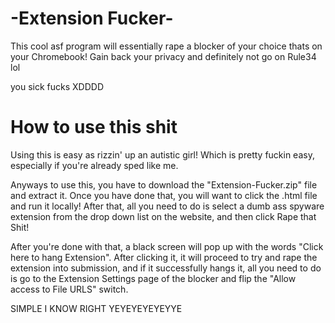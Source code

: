 # -Extension Fucker-
This cool asf program will essentially rape a blocker of your choice thats on your Chromebook! Gain back your privacy and definitely not go on Rule34 lol


you sick fucks XDDDD


# How to use this shit
Using this is easy as rizzin' up an autistic girl! Which is pretty fuckin easy, especially if you're already sped like me. 

Anyways to use this, you have to download the "Extension-Fucker.zip" file and extract it. Once you have done that, you will want to click the .html file and run it locally! After that, all you need to do is select a dumb ass spyware extension from the drop down list on the website, and then click Rape that Shit!

After you're done with that, a black screen will pop up with the words "Click here to hang Extension". After clicking it, it will proceed to try and rape the extension into submission, and if it successfully hangs it, all you need to do is go to the Extension Settings page of the blocker and flip the "Allow access to File URLS" switch.

SIMPLE I KNOW RIGHT YEYEYEYEYEYYE
